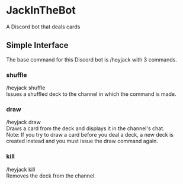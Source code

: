 # JackInTheBot
A Discord bot that deals cards  
  
## Simple Interface
The base command for this Discord bot is /heyjack with 3 commands.  
  
### shuffle
/heyjack shuffle  
Issues a shuffled deck to the channel in which the command is made.  
  
### draw
/heyjack draw  
Draws a card from the deck and displays it in the channel's chat.  
Note: If you try to draw a card before you deal a deck, a new deck is created instead and you must issue the draw command again.  
  
### kill
/heyjack kill  
Removes the deck from the channel.  

